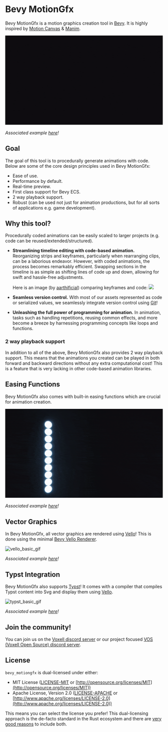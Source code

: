 # Bevy MotionGfx

Bevy MotionGfx is a motion graphics creation tool in [Bevy](https://bevyengine.org/). It is highly inspired by [Motion Canvas](https://motioncanvas.io/) & [Manim](https://www.manim.community/).

![hello_world gif](./.github/assets/hello_world.gif)

*Associated example [here](./examples/hello_world.rs)!*

## Goal

The goal of this tool is to procedurally generate animations with code. Below are some of the core design principles used in Bevy MotionGfx:

- Ease of use.
- Performance by default.
- Real-time preview.
- First class support for Bevy ECS.
- 2 way playback support.
- Robust (can be used not just for animation productions, but for all sorts of applications e.g. game development).

## Why this tool?

Procedurally coded animations can be easily scaled to larger projects (e.g. code can be reused/extended/structured).

- **Streamlining timeline editing with code-based animation.** Reorganizing strips and keyframes, particularly when rearranging clips, can be a laborious endeavor. However, with coded animations, the process becomes remarkably efficient. Swapping sections in the timeline is as simple as shifting lines of code up and down, allowing for swift and hassle-free adjustments.

  Here is an image (by [aarthificial](https://youtu.be/WTUafAwrunE)) comparing keyframes and code:
  <img src="https://i.ytimg.com/vi/WTUafAwrunE/maxresdefault.jpg" width="600"/>

- **Seamless version control.** With most of our assets represented as code or serialized values, we seamlessly integrate version control using [Git](https://git-scm.com/)!
- **Unleashing the full power of programming for animation.** In animation, tasks such as handling repetitions, reusing common effects, and more become a breeze by harnessing programming concepts like loops and functions.

### 2 way playback support

In addition to all of the above, Bevy MotionGfx also provides 2 way playback support. This means that the animations you created can be played in both forward and backward directions without any extra computational cost! This is a feature that is very lacking in other code-based animation libraries.

## Easing Functions

Bevy MotionGfx also comes with built-in easing functions which are crucial for animation creation.

![easings gif](./.github/assets/easings.gif)

*Associated example [here](./examples/easings.rs)!*

## Vector Graphics

In Bevy MotionGfx, all vector graphics are rendered using [Vello](https://github.com/linebender/vello)! This is done using the minimal [Bevy Vello Renderer](https://github.com/nixon-voxell/bevy_vello_renderer).

![vello_basic_gif](./.github/assets/vello_basic.gif)

*Associated example [here](./examples/vello_basic.rs)!*

## Typst Integration

Bevy MotionGfx also supports [Typst](https://typst.app)! It comes with a compiler that compiles Typst content into Svg and display them using [Vello](https://github.com/linebender/vello).

![typst_basic_gif](./.github/assets/typst_basic.gif)

*Associated example [here](./examples/typst_basic.rs)!*

## Join the community!

You can join us on the [Voxell discord server](https://discord.gg/WDBnuNH) or our project focused [VOS (Voxell Open Source) discord server](https://discord.gg/X3ZucbxXFc).

## License

`bevy_motiongfx` is dual-licensed under either:

- MIT License ([LICENSE-MIT](LICENSE-MIT) or [http://opensource.org/licenses/MIT](http://opensource.org/licenses/MIT))
- Apache License, Version 2.0 ([LICENSE-APACHE](LICENSE-APACHE) or [http://www.apache.org/licenses/LICENSE-2.0](http://www.apache.org/licenses/LICENSE-2.0))

This means you can select the license you prefer!
This dual-licensing approach is the de-facto standard in the Rust ecosystem and there are [very good reasons](https://github.com/bevyengine/bevy/issues/2373) to include both.
